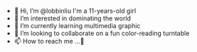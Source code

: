 - 👋 Hi, I’m @lobbinliu I'm a 11-years-old girl
- 👀 I’m interested in dominating the world
- 🌱 I’m currently learning multimedia graphic
- 💞️ I’m looking to collaborate on a fun color-reading turntable
- 📫 How to reach me ...👀

<!---
lobbinliu/lobbinliu is a ✨ special ✨ repository because its `README.md` (this file) appears on your GitHub profile.
You can click the Preview link to take a look at your changes.
--->
